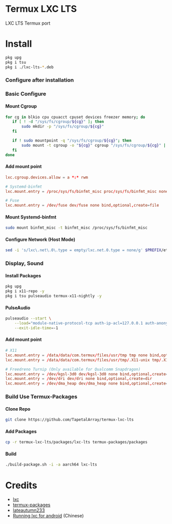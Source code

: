 # Termux LXC LTS

LXC LTS Termux port


# Install

```bash
pkg upg
pkg i tsu
pkg i ./lxc-lts-*.deb
```


### Configure after installation

### Basic Configure

#### Mount Cgroup

```bash
for cg in blkio cpu cpuacct cpuset devices freezer memory; do
   if [ ! -d "/sys/fs/cgroup/${cg}" ]; then
       sudo mkdir -p "/sys/fs/cgroup/${cg}"
   fi

   if ! sudo mountpoint -q "/sys/fs/cgroup/${cg}"; then
       sudo mount -t cgroup -o "${cg}" cgroup "/sys/fs/cgroup/${cg}" || true
   fi
done
```

#### Add mount point

```conf
lxc.cgroup.devices.allow = a *:* rwm

# Systemd-binfmt
lxc.mount.entry = /proc/sys/fs/binfmt_misc proc/sys/fs/binfmt_misc none bind,optional,create=dir

# Fuse
lxc.mount.entry = /dev/fuse dev/fuse none bind,optional,create=file
```

#### Mount Systemd-binfmt

```bash
sudo mount binfmt_misc -t binfmt_misc /proc/sys/fs/binfmt_misc
```

#### Configure Network (Host Mode)

```bash
sed -i 's/lxc\.net\.0\.type = empty/lxc.net.0.type = none/g' $PREFIX/etc/lxc/default.conf
```

### Display, Sound

#### Install Packages

```bash
pkg upg
pkg i x11-repo -y
pkg i tsu pulseaudio termux-x11-nightly -y
```

#### PulseAudio

```bash
pulseaudio --start \
    --load="module-native-protocol-tcp auth-ip-acl=127.0.0.1 auth-anonymous=1" \
    --exit-idle-time=-1
```

#### Add mount point

```conf
# X11
lxc.mount.entry = /data/data/com.termux/files/usr/tmp tmp none bind,optional,create=dir
lxc.mount.entry = /data/data/com.termux/files/usr/tmp/.X11-unix tmp/.X11-unix none bind,ro,optional,create=dir

# Freedreno Turnip (Only available for Qualcomm Snapdragon)
lxc.mount.entry = /dev/kgsl-3d0 dev/kgsl-3d0 none bind,optional,create=file
lxc.mount.entry = /dev/dri dev/dri none bind,optional,create=dir
lxc.mount.entry = /dev/dma_heap dev/dma_heap none bind,optional,create=dir
```


### Build Use Termux-Packages

#### Clone Repo

```bash
git clone https://github.com/TapetalArray/termux-lxc-lts
```

#### Add Packages

```bash
cp -r termux-lxc-lts/packages/lxc-lts termux-packages/packages
```

#### Build

```bash
./build-package.sh -i -a aarch64 lxc-lts
```


# Credits

* [lxc](https://github.com/lxc/lxc)
* [termux-packages](https://github.com/termux/termux-packages)
* [lateautumn233](https://github.com/lateautumn233)
* [Running lxc for android](https://gist.github.com/lateautumn233/939be0528a2cc34af66864bead58e68a) (Chinese)
